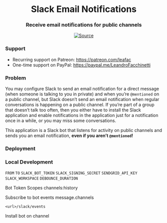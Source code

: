 <h1 align="center">Slack Email Notifications</h1>
<h3 align="center">Receive email notifications for public channels</h3>
<p align="center">
<a href="https://github.com/leafac/slack-email-notifications"><img src="https://img.shields.io/badge/Source---" alt="Source"></a>
</p>

### Support

- Recurring support on Patreon: <https://patreon.com/leafac>
- One-time support on PayPal: <https://paypal.me/LeandroFacchinetti>

### Problem

You may configure Slack to send an email notification for a direct message (when someone is talking to you in private) and when you’re `@mentioned` on a public channel, but Slack doesn’t send an email notification when regular conversations is happening on a public channel. If you’re part of a group that doesn’t talk too often, then you either have to install the Slack application and enable notifications in the application just for a notification once in a while, or you may miss some conversations.

This application is a Slack bot that listens for activity on public channels and sends you an email notification, **even if you aren’t `@mentioned`!**

### Deployment

### Local Development

`FROM`
`TO`
`SLACK_BOT_TOKEN`
`SLACK_SIGNING_SECRET`
`SENDGRID_API_KEY`
`SLACK_WORKSPACE`
`DEBOUNCE_DURATION`

Bot Token Scopes
channels:history

Subscribe to bot events
message.channels

`<url>/slack/events`

Install bot on channel
